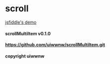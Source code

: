 # scroll


[jsfiddle's demo](https://jsfiddle.net/uiwwnw/hbafLn0w/12/)

#### scrollMultiItem v0.1.0
#### https://github.com/uiwwnw/scrollMultiItem.git
#### copyright uiwwnw
